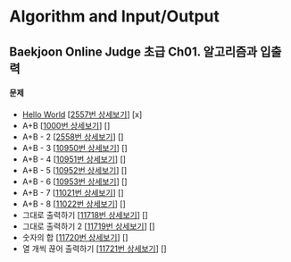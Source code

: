 Algorithm and Input/Output
==========================

Baekjoon Online Judge 초급 Ch01. 알고리즘과 입출력
---------------------------------------------

#### 문제

* [Hello World](./Hello_World) [[2557번 상세보기](https://www.acmicpc.net/problem/2557)] [x]
* A+B [[1000번 상세보기](https://www.acmicpc.net/problem/1000)] []
* A+B - 2 [[2558번 상세보기](https://www.acmicpc.net/problem/2558)] []
* A+B - 3 [[10950번 상세보기](https://www.acmicpc.net/problem/10950)] []
* A+B - 4 [[10951번 상세보기](https://www.acmicpc.net/problem/10951)] []
* A+B - 5 [[10952번 상세보기](https://www.acmicpc.net/problem/10952)] []
* A+B - 6 [[10953번 상세보기](https://www.acmicpc.net/problem/10953)] []
* A+B - 7 [[11021번 상세보기](https://www.acmicpc.net/problem/11021)] []
* A+B - 8 [[11022번 상세보기](https://www.acmicpc.net/problem/11022)] []
* 그대로 출력하기 [[11718번 상세보기](https://www.acmicpc.net/problem/11718)] []
* 그대로 출력하기 2 [[11719번 상세보기](https://www.acmicpc.net/problem/11719)] []
* 숫자의 합 [[11720번 상세보기](https://www.acmicpc.net/problem/11720)] []
* 열 개씩 끊어 출력하기 [[11721번 상세보기](https://www.acmicpc.net/problem/11721)] []